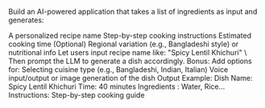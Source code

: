 Build an AI-powered application that takes a list of ingredients as input and generates:

A personalized recipe name
Step-by-step cooking instructions
Estimated cooking time
(Optional) Regional variation (e.g., Bangladeshi style) or nutritional info
Let users input recipe name like: "Spicy Lentil Khichuri" \ Then prompt the LLM to
generate a dish accordingly.
Bonus: Add options for:
Selecting cuisine type (e.g., Bangladeshi, Indian, Italian)
Voice input/output or image generation of the dish
Output Example:
Dish Name: Spicy Lentil Khichuri
Time: 40 minutes
Ingredients : Water, Rice...
Instructions: Step-by-step cooking guide
